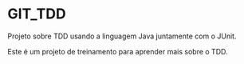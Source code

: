 # GIT_TDD

Projeto sobre TDD usando a linguagem Java juntamente com o JUnit. 


Este é um projeto de treinamento para aprender mais sobre o TDD.
